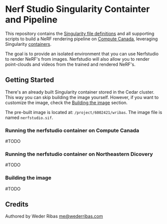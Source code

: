 # Nerf Studio Singularity Containter and Pipeline

This repository contains the [Singularity file definitions](https://docs.sylabs.io/guides/3.8/user-guide/definition_files.html) and all supporting scripts to build a NeRF rendering pipeline on [Compute Canada](https://docs.alliancecan.ca/wiki/Technical_documentation), leveraging Singularity [containers](https://docs.sylabs.io/guides/3.8/user-guide/index.html).

The goal is to provide an isolated environment that you can use Nerfstudio to render NeRF's from images. Nerfstudio will also allow you to render point-clouds and videos from the trained and rendered NeRF's.

## Getting Started

There's an already built Singularity container stored in the Cedar cluster. This way you can skip building the image yourself. However, if you want to customize the image, check the [Building the image](#building-the-image) section.

The pre-built image is located at: `/project/6002421/wribas`. The image file is named `nerfstudio.sif`.

### Running the nerfstudio container on Compute Canada

#TODO

### Running the nerfstudio container on Northeastern Dicovery

#TODO

### Building the image

#TODO

## Credits

Authored by Weder Ribas <me@wederribas.com>
